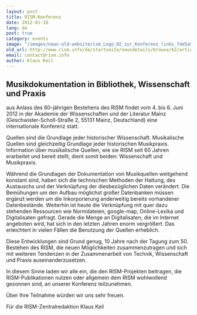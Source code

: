 ```yaml
---
layout: post
title: RISM-Konferenz
date: 2012-01-18
lang: de
post: true
category: events
image: "/images/news-old-website/csm_Logo_02_zur_Konferenz_links_fde5a9a1c0.jpg"
old_url: http://www.rism.info/de/startseite/newsdetails/browse/62/article/64/rism-conference.html
email: contact@rism.info
author: Klaus Keil
---
```


## **Musikdokumentation in Bibliothek, Wissenschaft und Praxis**

aus Anlass des 60-jährigen Bestehens des RISM findet vom 4. bis 6. Juni 2012 in der Akademie der Wissenschaften und der Literatur Mainz (Geschwister-Scholl-Straße 2, 55131 Mainz, Deutschland) eine internationale Konferenz statt.

Quellen sind die Grundlage jeder historischer Wissenschaft. Musikalische Quellen sind gleichzeitig Grundlage jeder historischen Musikpraxis. Information über musikalische Quellen, wie sie RISM seit 60 Jahren erarbeitet und bereit stellt, dient somit beiden: Wissenschaft und Musikpraxis.

Während die Grundlagen der Dokumentation von Musikquellen weitgehend konstant sind, haben sich die technischen Methoden der Haltung, des Austauschs und der Verknüpfung der diesbezüglichen Daten verändert. Die Bemühungen um den Aufbau möglichst großer Datenbanken müssen ergänzt werden um die Inkorporierung anderweitig bereits vorhandener Datenbestände. Weiterhin ist heute die Verknüpfung mit quer dazu stehenden Ressourcen wie Normdateien, google-map, Online-Lexika und Digitalisaten gefragt. Gerade die Menge an Digitalisaten, die im Internet angeboten wird, hat sich in den letzten Jahren enorm vergrößert. Das erleichtert in vielen Fällen die Benutzung der Quellen erheblich.

Diese Entwicklungen sind Grund genug, 10 Jahre nach der Tagung zum 50. Bestehen des RISM, die neuen Möglichkeiten zusammenzutragen und sich mit weiteren Tendenzen in der Zusammenarbeit von Technik, Wissenschaft und Praxis auseinanderzusetzen.

In diesem Sinne laden wir alle ein, die den RISM-Projekten beitragen, die RISM-Publikationen nutzen oder allgemein dem RISM wohlwollend gesonnen sind, an unserer Konferenz teilzunehmen.

Über Ihre Teilnahme würden wir uns sehr freuen.

Für die RISM-Zentralredaktion
Klaus Keil
